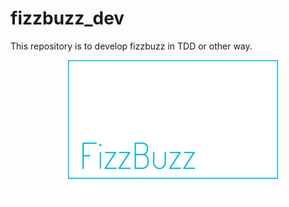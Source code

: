 
# fizzbuzz_dev

This repository is to develop fizzbuzz in TDD or other way.

<div style="width: 100%; text-align: center">
  <img src="https://github.com/sasakiK/Images/blob/master/fizzbuzz.png?raw=true" width="70%">
</div>
